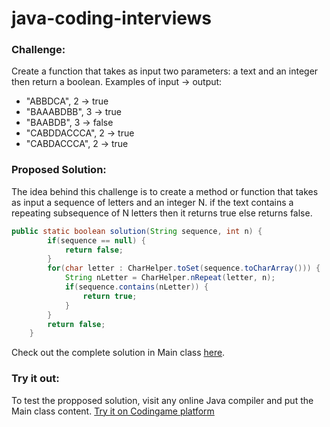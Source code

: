 # java-coding-interviews

### Challenge:
Create a function that takes as input two parameters: a text and an integer then return a boolean.
Examples of input -> output:
- "ABBDCA", 2 -> true
- "BAAABDBB", 3 -> true
- "BAABDB", 3 -> false
- "CABDDACCCA", 2 -> true
- "CABDACCCA", 2 -> true

### Proposed Solution:
The idea behind this challenge is to create a method or function that takes as input a sequence of letters and an integer N. if the text contains a repeating subsequence of N letters then it returns true else returns false.
```java
public static boolean solution(String sequence, int n) {
        if(sequence == null) {
            return false;
        }
        for(char letter : CharHelper.toSet(sequence.toCharArray())) {
            String nLetter = CharHelper.nRepeat(letter, n);
            if(sequence.contains(nLetter)) {
                return true;
            }
        }
        return false;
    }
```

Check out the complete solution in Main class [here](https://github.com/saidRaiss/java-coding-interviews/blob/main/checking-consecutive-chars/Main.java).

### Try it out:
To test the propposed solution, visit any online Java compiler and put the Main class content. [Try it on Codingame platform](https://www.codingame.com/playgrounds/50785/test-java)

